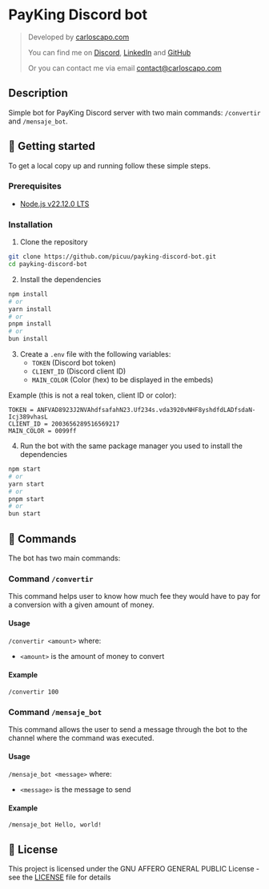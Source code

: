 # PayKing Discord bot

> Developed by [carloscapo.com](https://carloscapo.com)
>
> You can find me on [Discord](https://carloscapo.com/discord), [LinkedIn](https://linkedin.com/in/carloscapo) and [GitHub](https://github.com/picuu)
>
> Or you can contact me via email [contact@carloscapo.com](mailto:contact@carloscapo.com)

## Description

Simple bot for PayKing Discord server with two main commands: `/convertir` and `/mensaje_bot`.

## 🚀 Getting started

To get a local copy up and running follow these simple steps.

### Prerequisites

- [Node.js v22.12.0 LTS](https://nodejs.org/en/download/)

### Installation

1. Clone the repository

  ```bash
  git clone https://github.com/picuu/payking-discord-bot.git
  cd payking-discord-bot
  ```

2. Install the dependencies

  ```bash
  npm install
  # or
  yarn install
  # or
  pnpm install
  # or
  bun install
  ```

3. Create a `.env` file with the following variables:
   - `TOKEN` (Discord bot token)
   - `CLIENT_ID` (Discord client ID)
   - `MAIN_COLOR` (Color (hex) to be displayed in the embeds)

  Example (this is not a real token, client ID or color):

  ```env
  TOKEN = ANFVAD8923J2NVAhdfsafahN23.Uf234s.vda3920vNHF8yshdfdLADfsdaN-Icj389vhasL
  CLIENT_ID = 2003656289516569217
  MAIN_COLOR = 0099ff
  ```

4. Run the bot with the same package manager you used to install the dependencies

  ```bash
  npm start
  # or
  yarn start
  # or
  pnpm start
  # or
  bun start
  ```

## 🤖 Commands

The bot has two main commands:

### Command `/convertir`

This command helps user to know how much fee they would have to pay for a conversion with a given amount of money.

#### Usage

`/convertir <amount>` where:

- `<amount>` is the amount of money to convert

#### Example

`/convertir 100`

### Command `/mensaje_bot`

This command allows the user to send a message through the bot to the channel where the command was executed.

#### Usage

`/mensaje_bot <message>` where:
- `<message>` is the message to send

#### Example

`/mensaje_bot Hello, world!`

## 📜 License

This project is licensed under the GNU AFFERO GENERAL PUBLIC License - see the [LICENSE](LICENSE) file for details


